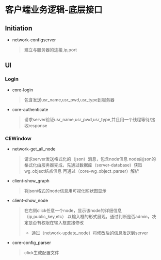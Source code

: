 # 客户端业务逻辑-底层接口
## Initiation
- network-configserver
  > 建立与服务器的连接,ip,port
## UI
### Login
- core-login
  > 包含发送usr_name,usr_pwd,usr_type到服务器
- core-authenticate
  > 请求server验证usr_name,usr_pwd,usr_type,并且用一个线程等待/接收response
### CliWindow
- network-get_all_node
  > 请求server发送格式化的（json）消息，包含node信息
  > node向json的格式化由服务器完成，先通过数据库（server-database）获取wg_object结点信息
  > 再通过（core-wg_object_parser）解析
- client-show_graph
  > 将json格式的node信息用可视化网状图显示
- client-show_node
  > 在右侧click任意一个node，显示该node的详细信息（ip,public_key,etc）
  > 以输入框的形式展现，通过判断是否admin，决定是否有权限在输入框直接修改
  > - 通过（network-update_node）将修改后的信息发送到server
- core-config_parser
  > click生成配置文件
